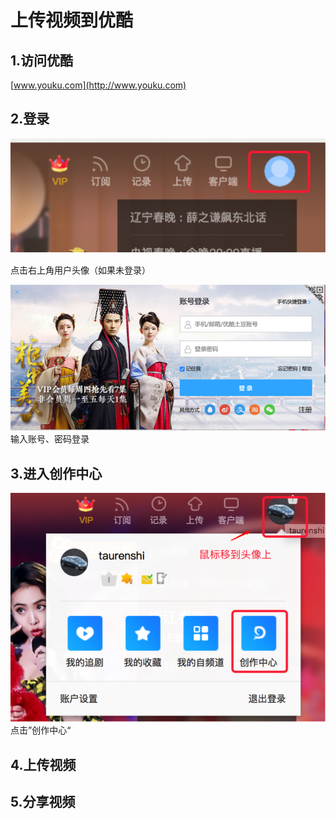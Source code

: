 # 上传视频到优酷

## 1.访问优酷

[www.youku.com](http://www.youku.com)

## 2.登录

![](/assets/01.png)

点击右上角用户头像（如果未登录）

![](/assets/02.png)输入账号、密码登录

## 3.进入创作中心

![](/assets/03.png)点击”创作中心“

## 4.上传视频



## 5.分享视频



